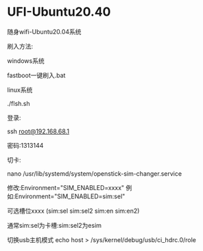 # UFI-Ubuntu20.40


随身wifi-Ubuntu20.04系统

刷入方法:

windows系统

fastboot一键刷入.bat

linux系统

./flsh.sh

登录:

ssh root@192.168.68.1

密码:1313144



切卡:


nano /usr/lib/systemd/system/openstick-sim-changer.service

修改:Environment="SIM_ENABLED=xxxx"
例如:Environment="SIM_ENABLED=sim:sel"

可选槽位xxxx
(sim:sel  sim:sel2  sim:en  sim:en2)

通常sim:sel为卡槽:sim:sel2为esim


切换usb主机模式
echo host > /sys/kernel/debug/usb/ci_hdrc.0/role

